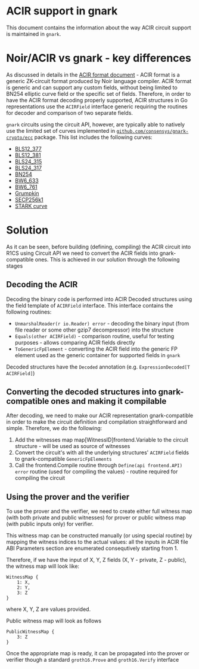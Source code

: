# ACIR support in gnark

This document contains the information about the way ACIR circuit support is maintained in ```gnark```.

# Noir/ACIR vs gnark - key differences 

As discussed in details in the [ACIR format document](acir.md) - ACIR format is a generic ZK-circuit format produced by Noir language compiler. ACIR format is generic and can support any custom fields, without being limited to BN254 elliptic curve field or the specific set of fields. Therefore, in order to have the ACIR format decoding properly supported, ACIR structures in Go representations use the ```ACIRField``` interface generic requiring the routines for decoder and comparison of two separate fields.

```gnark``` circuits using the circuit API, however, are typically able to natively use the limited set of curves implemented in [```github.com/consensys/gnark-crypto/ecc```](https://github.com/Consensys/gnark-crypto/tree/master/ecc) package. This list includes the following curves:
 * [BLS12_377](https://github.com/Consensys/gnark-crypto/tree/master/ecc/bls12-377)
 * [BLS12_381](https://github.com/Consensys/gnark-crypto/tree/master/ecc/bls12-381)
 * [BLS24_315](https://github.com/Consensys/gnark-crypto/tree/master/ecc/bls24-315)
 * [BLS24_317](https://github.com/Consensys/gnark-crypto/tree/master/ecc/bls24-317)
 * [BN254](https://github.com/Consensys/gnark-crypto/tree/master/ecc/bn254)
 * [BW6_633](https://github.com/Consensys/gnark-crypto/tree/master/ecc/bw6-633)
 * [BW6_761](https://github.com/Consensys/gnark-crypto/tree/master/ecc/bw6-761)
 * [Grumpkin](https://github.com/Consensys/gnark-crypto/tree/master/ecc/grumpkin)
 * [SECP256k1](https://github.com/Consensys/gnark-crypto/tree/master/ecc/secp256k1)
 * [STARK curve](https://github.com/Consensys/gnark-crypto/tree/master/ecc/stark-curve)

# Solution

As it can be seen, before building (defining, compiling) the ACIR circuit into R1CS using Circuit API we need to convert the ACIR fields into gnark-compatible ones. This is achieved in our solution through the following stages

## Decoding the ACIR

Decoding the binary code is performed into ACIR Decoded structures using the field template of ```ACIRField``` interface. This interface contains the following routines:
 * ```UnmarshalReader(r io.Reader) error``` - decoding the binary input (from file reader or some other gzip7 decompressor) into the structure
 * ```Equals(other ACIRField)``` - comparison routine, useful for testing purposes - allows comparing ACIR fields directly
 * ```ToGenericFpElement``` - converting the ACIR field into the generic FP element used as the generic container for supported fields in ```gnark```

Decoded structures have the ```Decoded``` annotation (e.g. ```ExpressionDecoded[T ACIRField]```)

## Converting the decoded structures into gnark-compatible ones and making it compilable

After decoding, we need to make our ACIR representation gnark-compatible in order to make the circuit definition and compilation straightforward and simple. Therefore, we do the following:

1. Add the witnesses map map[WitnessID]frontend.Variable to the circuit structure - will be used as source of witnesses
2. Convert the circuit's with all the underlying structures' ```ACIRField``` fields to gnark-compatible ```GenericFpElements```
3. Call the frontend.Compile routine through ```Define(api frontend.API) error``` routine (used for compiling the values) - routine required for compiling the circuit

## Using the prover and the verifier

To use the prover and the verifier, we need to create either full witness map (with both private and public witnesses) for prover or public witness map (with public inputs only) for verifier.

This witness map can be constructed manually (or using special routine) by mapping the witness indices to the actual values: all the inputs in ACIR file ABI Parameters section are enumerated consequtively starting from 1.

Therefore, if we have the input of X, Y, Z fields (X, Y - private, Z - public), the witness map will look like:

```
WitnessMap {
    1: X,
    2: Y,
    3: Z
}
```

where X, Y, Z are values provided.

Public witness map will look as follows

```
PublicWitnessMap {
    3: Z
}
```

Once the appropriate map is ready, it can be propagated into the prover or verifier though a standard ```groth16.Prove``` and ```groth16.Verify``` interface